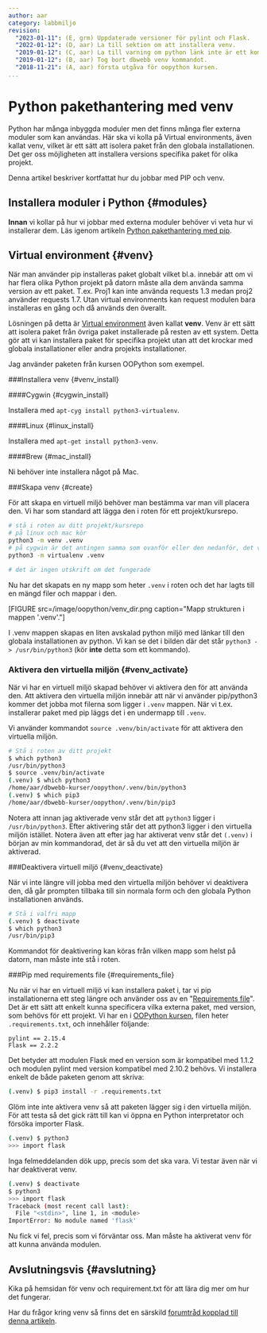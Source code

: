 ```yaml
---
author: aar
category: labbmiljo
revision:
  "2023-01-11": (E, grm) Uppdaterade versioner för pylint och Flask.
  "2022-01-12": (D, aar) La till sektion om att installera venv.
  "2019-01-12": (C, aar) La till varning om python länk inte är ett kommando.
  "2019-01-12": (B, aar) Tog bort dbwebb venv kommandot.
  "2018-11-21": (A, aar) första utgåva för oopython kursen.
...
```

Python pakethantering med venv
==================================

Python har många inbyggda moduler men det finns många fler externa moduler som kan användas. Här ska vi kolla på Virtual environments, även kallat venv, vilket är ett sätt att isolera paket från den globala installationen. Det ger oss möjligheten att installera versions specifika paket för olika projekt.

Denna artikel beskriver kortfattat hur du jobbar med PIP och venv.

<!--more-->

Installera moduler i Python {#modules}
---------------------------------------

**Innan** vi kollar på hur vi jobbar med externa moduler behöver vi veta hur vi installerar dem. Läs igenom artikeln [Python pakethantering med pip](kunskap/python-pakethantering-med-pip).



Virtual environment {#venv}
--------------------------------------

När man använder pip installeras paket globalt vilket bl.a. innebär att om vi har flera olika Python projekt på datorn måste alla dem använda samma version av ett paket. T.ex. Proj1 kan inte använda requests 1.3 medan proj2 använder requests 1.7. Utan virtual environments kan request modulen bara installeras en gång och då används den överallt.

Lösningen på detta är [Virtual environment](https://docs.python.org/3/tutorial/venv.html) även kallat **venv**. Venv är ett sätt att isolera paket från övriga paket installerade på resten av ett system. Detta gör att vi kan installera paket för specifika projekt utan att det krockar med globala installationer eller andra projekts installationer.

Jag använder paketen från kursen OOPython som exempel.


###Installera venv {#venv_install}

####Cygwin {#cygwin_install}

Installera med `apt-cyg install python3-virtualenv`.

####Linux {#linux_install}

Installera med `apt-get install python3-venv`.

####Brew {#mac_install}

Ni behöver inte installera något på Mac.



###Skapa venv {#create}

För att skapa en virtuell miljö behöver man bestämma var man vill placera den. Vi har som standard att lägga den i roten för ett projekt/kursrepo.

```bash
# stå i roten av ditt projekt/kursrepo
# på linux och mac kör
python3 -m venv .venv
# på cygwin är det antingen samma som ovanför eller den nedanför, det varierar. Om den ena inte funkar testa med den andra
python3 -m virtualenv .venv

# det är ingen utskrift om det fungerade
```

Nu har det skapats en ny mapp som heter `.venv` i roten och det har lagts till en mängd filer och mappar i den.

[FIGURE src=/image/oopython/venv_dir.png caption="Mapp strukturen i mappen '.venv'."]

I .venv mappen skapas en liten avskalad python miljö med länkar till den globala installationen av python. Vi kan se det i bilden där det står `python3 -> /usr/bin/python3` (kör **inte** detta som ett kommando).



### Aktivera den virtuella miljön {#venv_activate}

När vi har en virtuell miljö skapad behöver vi aktivera den för att använda den. Att aktivera den virtuella miljön innebär att när vi använder pip/python3 kommer det jobba mot filerna som ligger i `.venv` mappen. När vi t.ex. installerar paket med pip läggs det i en undermapp till `.venv`. 

Vi använder kommandot `source .venv/bin/activate` för att aktivera den virtuella miljön.

```bash
# Stå i roten av ditt projekt
$ which python3
/usr/bin/python3
$ source .venv/bin/activate
(.venv) $ which python3
/home/aar/dbwebb-kurser/oopython/.venv/bin/python3
(.venv) $ which pip3
/home/aar/dbwebb-kurser/oopython/.venv/bin/pip3
```

Notera att innan jag aktiverade venv står det att `python3` ligger i `/usr/bin/python3`. Efter aktivering står det att python3 ligger i den virtuella miljön istället. Notera även att efter jag har aktiverat venv står det `(.venv)` i början av min kommandorad, det är så du vet att den virtuella miljön är aktiverad. 



###Deaktivera virtuell miljö {#venv_deactivate}

När vi inte längre vill jobba med den virtuella miljön behöver vi deaktivera den, då går prompten tillbaka till sin normala form och den globala Python installationen används. 

```bash
# Stå i valfri mapp
(.venv) $ deactivate
$ which python3
/usr/bin/pip3
```

Kommandot för deaktivering kan köras från vilken mapp som helst på datorn, man måste inte stå i roten.



###Pip med requirements file {#requirements_file}

Nu när vi har en virtuell miljö vi kan installera paket i, tar vi pip installationerna ett steg längre och använder oss av en "[Requirements file](https://pip.pypa.io/en/stable/user_guide/#requirements-files)". Det är ett sätt att enkelt kunna specificera vilka externa paket, med version, som behövs för ett projekt. Vi har en i [OOPython kursen](https://github.com/dbwebb-se/oopython/blob/master/.requirements.txt), filen heter `.requirements.txt`, och innehåller följande:

```
pylint == 2.15.4
Flask == 2.2.2
```

Det betyder att modulen Flask med en version som är kompatibel med 1.1.2 och modulen pylint med version kompatibel med 2.10.2 behövs. Vi installera enkelt de både paketen genom att skriva:
    
```bash
(.venv) $ pip3 install -r .requirements.txt
```

Glöm inte inte aktivera venv så att paketen lägger sig i den virtuella miljön. För att testa så det gick rätt till kan vi öppna en Python interpretator och försöka importer Flask.

```bash
(.venv) $ python3
>>> import flask
```

Inga felmeddelanden dök upp, precis som det ska vara. Vi testar även när vi har deaktiverat venv.

```bash
(.venv) $ deactivate
$ python3
>>> import flask
Traceback (most recent call last):
  File "<stdin>", line 1, in <module>
ImportError: No module named 'flask'
```

Nu fick vi fel, precis som vi förväntar oss. Man måste ha aktiverat venv för att kunna använda modulen.



Avslutningsvis {#avslutning}
--------------------------------------

Kika på hemsidan för venv och requirement.txt för att lära dig mer om hur det fungerar.

Har du frågor kring venv så finns det en särskild [forumtråd kopplad till denna artikeln](t/7008).
